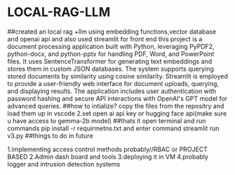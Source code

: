 # LOCAL-RAG-LLM
##created an local rag +llm using embedding functions,vector database and openai api and also used streamlit for front end
this project is a document processing application built with Python, leveraging PyPDF2, python-docx, and python-pptx for handling PDF, Word, and PowerPoint files. It uses SentenceTransformer for generating text embeddings and stores them in custom JSON databases. The system supports querying stored documents by similarity using cosine similarity. Streamlit is employed to provide a user-friendly web interface for document uploads, querying, and displaying results. The application includes user authentication with password hashing and secure API interactions with OpenAI's GPT model for advanced queries.
##how to intialize?
copy the files from the repositry and load them up in vscode
2.set open ai api key or hugging face api(make sure u have access to gemma-2b model)
##thats it open terminal and run commands pip install -r requirmetns.txt and enter command streamlit run v3.py
##things to do in future

1.implementing access control methods probably//RBAC or PROJECT BASED
2.Admin dash board and tools
3.deploying it in VM
4.probably logger and intrusion detection systems

